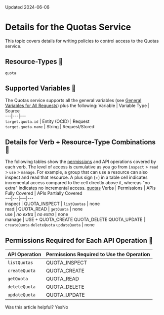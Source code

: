 Updated 2024-06-06
# Details for the Quotas Service
This topic covers details for writing policies to control access to the Quotas service.
## Resource-Types 🔗 
`quota`
## Supported Variables 🔗 
The Quotas service supports all the general variables (see [General Variables for All Requests](https://docs.oracle.com/en-us/iaas/Content/Identity/policyreference/policyreference_topic-General_Variables_for_All_Requests.htm "Use the following general variables for all requests")) plus the following:
Variable | Variable Type | Source  
---|---|---  
`target.quota.id` | Entity (OCID) | Request  
`target.quota.name` | String | Request/Stored  
## Details for Verb + Resource-Type Combinations 🔗 
The following tables show the [permissions](https://docs.oracle.com/iaas/Content/Identity/policies/permissions.htm) and API operations covered by each verb. The level of access is cumulative as you go from `inspect` > `read` > `use` > `manage`. For example, a group that can use a resource can also inspect and read that resource. A plus sign (+) in a table cell indicates incremental access compared to the cell directly above it, whereas "no extra" indicates no incremental access.
[quotas](https://docs.oracle.com/en-us/iaas/Content/Identity/policyreference/quotaspolicyreference.htm)
Verbs | Permissions | APIs Fully Covered | APIs Partially Covered  
---|---|---|---  
inspect | QUOTA_INSPECT | `listQuotas` | none  
read | QUOTA_READ | `getQuota` | none  
use | _no extra_ | _no extra_ | none  
manage | USE + QUOTA_CREATE QUOTA_DELETE QUOTA_UPDATE | `createQuota` `deleteQuota` `updateQuota` | none  
## Permissions Required for Each API Operation 🔗 
API Operation | Permissions Required to Use the Operation  
---|---  
`listQuotas` | QUOTA_INSPECT  
`createQuota` | QUOTA_CREATE  
`getQuota` | QUOTA_READ  
`deleteQuota` | QUOTA_DELETE  
`updateQuota` | QUOTA_UPDATE  
Was this article helpful?
YesNo

